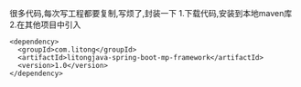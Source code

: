 很多代码,每次写工程都要复制,写烦了,封装一下
1.下载代码,安装到本地maven库  
2.在其他项目中引入  
```
<dependency>
  <groupId>com.litong</groupId>
  <artifactId>litongjava-spring-boot-mp-framework</artifactId>
  <version>1.0</version>
</dependency>
```

